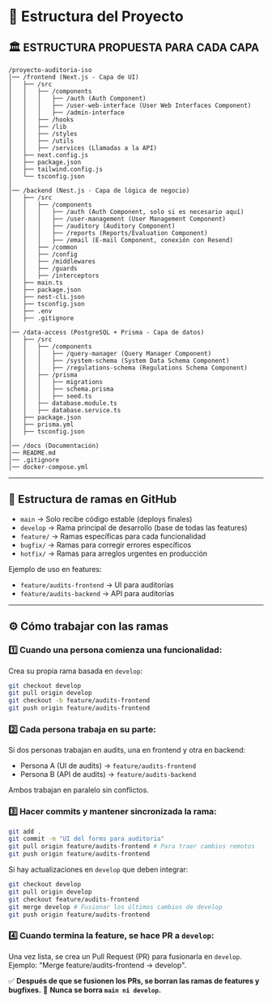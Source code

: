 # 📂 Estructura del Proyecto

## 🏛 ESTRUCTURA PROPUESTA PARA CADA CAPA

```
/proyecto-auditoria-iso
│── /frontend (Next.js - Capa de UI)
│   ├── /src
│   │   ├── /components
│   │   │   ├── /auth (Auth Component)
│   │   │   ├── /user-web-interface (User Web Interfaces Component)
│   │   │   ├── /admin-interface
│   │   ├── /hooks
│   │   ├── /lib
│   │   ├── /styles
│   │   ├── /utils
│   │   ├── /services (Llamadas a la API)
│   ├── next.config.js
│   ├── package.json
│   ├── tailwind.config.js
│   └── tsconfig.json
│
│── /backend (Nest.js - Capa de lógica de negocio)
│   ├── /src
│   │   ├── /components
│   │   │   ├── /auth (Auth Component, solo si es necesario aquí)
│   │   │   ├── /user-management (User Management Component)
│   │   │   ├── /auditory (Auditory Component)
│   │   │   ├── /reports (Reports/Evaluation Component)
│   │   │   ├── /email (E-mail Component, conexión con Resend)
│   │   ├── /common
│   │   ├── /config
│   │   ├── /middlewares
│   │   ├── /guards
│   │   ├── /interceptors
│   ├── main.ts
│   ├── package.json
│   ├── nest-cli.json
│   ├── tsconfig.json
│   ├── .env
│   ├── .gitignore
│
│── /data-access (PostgreSQL + Prisma - Capa de datos)
│   ├── /src
│   │   ├── /components
│   │   │   ├── /query-manager (Query Manager Component)
│   │   │   ├── /system-schema (System Data Schema Component)
│   │   │   ├── /regulations-schema (Regulations Schema Component)
│   │   ├── /prisma
│   │   │   ├── migrations
│   │   │   ├── schema.prisma
│   │   │   ├── seed.ts
│   │   ├── database.module.ts
│   │   ├── database.service.ts
│   ├── package.json
│   ├── prisma.yml
│   ├── tsconfig.json
│
│── /docs (Documentación)
│── README.md
│── .gitignore
│── docker-compose.yml
```

---

## 🌿 Estructura de ramas en GitHub

- `main` → Solo recibe código estable (deploys finales)
- `develop` → Rama principal de desarrollo (base de todas las features)
- `feature/` → Ramas específicas para cada funcionalidad
- `bugfix/` → Ramas para corregir errores específicos
- `hotfix/` → Ramas para arreglos urgentes en producción

Ejemplo de uso en features:

- `feature/audits-frontend` → UI para auditorías
- `feature/audits-backend` → API para auditorías

---

## ⚙️ Cómo trabajar con las ramas

### 1️⃣ Cuando una persona comienza una funcionalidad:

Crea su propia rama basada en `develop`:

```bash
git checkout develop
git pull origin develop
git checkout -b feature/audits-frontend
git push origin feature/audits-frontend
```

### 2️⃣ Cada persona trabaja en su parte:

Si dos personas trabajan en audits, una en frontend y otra en backend:

- Persona A (UI de audits) → `feature/audits-frontend`
- Persona B (API de audits) → `feature/audits-backend`

Ambos trabajan en paralelo sin conflictos.

### 3️⃣ Hacer commits y mantener sincronizada la rama:

```bash
git add .
git commit -m "UI del forms para auditoria"
git pull origin feature/audits-frontend # Para traer cambios remotos
git push origin feature/audits-frontend
```

Si hay actualizaciones en `develop` que deben integrar:

```bash
git checkout develop
git pull origin develop
git checkout feature/audits-frontend
git merge develop # Fusionar los últimos cambios de develop
git push origin feature/audits-frontend
```

### 4️⃣ Cuando termina la feature, se hace PR a `develop`:

Una vez lista, se crea un Pull Request (PR) para fusionarla en `develop`. Ejemplo: "Merge feature/audits-frontend → develop".

✅ **Después de que se fusionen los PRs, se borran las ramas de features y bugfixes.** 🚨 **Nunca se borra **`main ni develop`**.**

